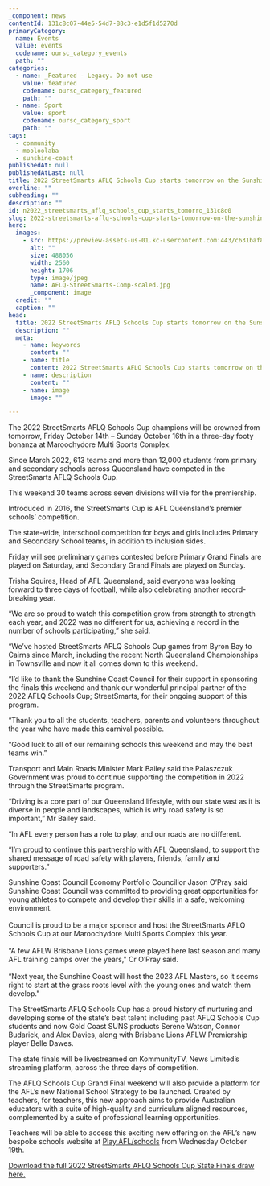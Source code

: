 ```yaml
---
_component: news
contentId: 131c8c07-44e5-54d7-88c3-e1d5f1d5270d
primaryCategory:
  name: Events
  value: events
  codename: oursc_category_events
  path: ""
categories:
  - name: _Featured - Legacy. Do not use
    value: featured
    codename: oursc_category_featured
    path: ""
  - name: Sport
    value: sport
    codename: oursc_category_sport
    path: ""
tags:
  - community
  - mooloolaba
  - sunshine-coast
publishedAt: null
publishedAtLast: null
title: 2022 StreetSmarts AFLQ Schools Cup starts tomorrow on the Sunshine Coast
overline: ""
subheading: ""
description: ""
id: n2022_streetsmarts_aflq_schools_cup_starts_tomorro_131c8c0
slug: 2022-streetsmarts-aflq-schools-cup-starts-tomorrow-on-the-sunshine-coast
hero:
  images:
    - src: https://preview-assets-us-01.kc-usercontent.com:443/c631baf8-1b46-001f-580c-d0001b68b4a8/f3c37da5-dc75-4a92-a7e5-f43f16f05b52/AFLQ-StreetSmarts-Comp-scaled.jpg
      alt: ""
      size: 488056
      width: 2560
      height: 1706
      type: image/jpeg
      name: AFLQ-StreetSmarts-Comp-scaled.jpg
      _component: image
  credit: ""
  caption: ""
head:
  title: 2022 StreetSmarts AFLQ Schools Cup starts tomorrow on the Sunshine Coast
  description: ""
  meta:
    - name: keywords
      content: ""
    - name: title
      content: 2022 StreetSmarts AFLQ Schools Cup starts tomorrow on the Sunshine Coast
    - name: description
      content: ""
    - name: image
      image: ""

---
```

The 2022 StreetSmarts AFLQ Schools Cup champions will be crowned from tomorrow, Friday October 14th – Sunday October 16th in a three-day footy bonanza at Maroochydore Multi Sports Complex.

Since March 2022, 613 teams and more than 12,000 students from primary and secondary schools across Queensland have competed in the StreetSmarts AFLQ Schools Cup.

This weekend 30 teams across seven divisions will vie for the premiership.

Introduced in 2016, the StreetSmarts Cup is AFL Queensland’s premier schools’ competition.

The state-wide, interschool competition for boys and girls includes Primary and Secondary School teams, in addition to inclusion sides. 

Friday will see preliminary games contested before Primary Grand Finals are played on Saturday, and Secondary Grand Finals are played on Sunday.

Trisha Squires, Head of AFL Queensland, said everyone was looking forward to three days of football, while also celebrating another record-breaking year.

“We are so proud to watch this competition grow from strength to strength each year, and 2022 was no different for us, achieving a record in the number of schools participating,” she said.

“We’ve hosted StreetSmarts AFLQ Schools Cup games from Byron Bay to Cairns since March, including the recent North Queensland Championships in Townsville and now it all comes down to this weekend.

“I’d like to thank the Sunshine Coast Council for their support in sponsoring the finals this weekend and thank our wonderful principal partner of the 2022 AFLQ Schools Cup; StreetSmarts, for their ongoing support of this program.

“Thank you to all the students, teachers, parents and volunteers throughout the year who have made this carnival possible.

“Good luck to all of our remaining schools this weekend and may the best teams win.”

Transport and Main Roads Minister Mark Bailey said the Palaszczuk Government was proud to continue supporting the competition in 2022 through the StreetSmarts program.

“Driving is a core part of our Queensland lifestyle, with our state vast as it is diverse in people and landscapes, which is why road safety is so important,” Mr Bailey said.

“In AFL every person has a role to play, and our roads are no different.

“I’m proud to continue this partnership with AFL Queensland, to support the shared message of road safety with players, friends, family and supporters.”

Sunshine Coast Council Economy Portfolio Councillor Jason O’Pray said Sunshine Coast Council was committed to providing great opportunities for young athletes to compete and develop their skills in a safe, welcoming environment.\
 \
Council is proud to be a major sponsor and host the StreetSmarts AFLQ Schools Cup at our Maroochydore Multi Sports Complex this year.\
 \
“A few AFLW Brisbane Lions games were played here last season and many AFL training camps over the years," Cr O’Pray said.\
 \
“Next year, the Sunshine Coast will host the 2023 AFL Masters, so it seems right to start at the grass roots level with the young ones and watch them develop." 

The StreetSmarts AFLQ Schools Cup has a proud history of nurturing and developing some of the state’s best talent including past AFLQ Schools Cup students and now Gold Coast SUNS products Serene Watson, Connor Budarick, and Alex Davies, along with Brisbane Lions AFLW Premiership player Belle Dawes.

The state finals will be livestreamed on KommunityTV, News Limited’s streaming platform, across the three days of competition.

The AFLQ Schools Cup Grand Final weekend will also provide a platform for the AFL’s new National School Strategy to be launched. Created by teachers, for teachers, this new approach aims to provide Australian educators with a suite of high-quality and curriculum aligned resources, complemented by a suite of professional learning opportunities.

Teachers will be able to access this exciting new offering on the AFL’s new bespoke schools website at [Play.AFL/schools](https://protect-au.mimecast.com/s/0R16Cq71oJU1WL0GtElZqu?domain=play.afl)
&#x20;from Wednesday October 19th.

[Download the full 2022 StreetSmarts AFLQ Schools Cup State Finals draw here.](https://protect-au.mimecast.com/s/B1MuCr81pKCr9wVXijx8Ej?domain=urldefense.com)
